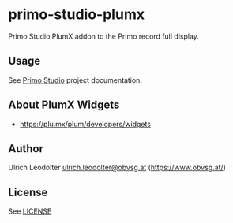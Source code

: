 # primo-studio-plumx

Primo Studio PlumX addon to the Primo record full display.

## Usage

See [Primo Studio](https://github.com/ExLibrisGroup/Primo-Studio) project documentation.

## About PlumX Widgets

- https://plu.mx/plum/developers/widgets

## Author

Ulrich Leodolter <ulrich.leodolter@obvsg.at> (https://www.obvsg.at/)

## License

See [LICENSE](LICENSE)
